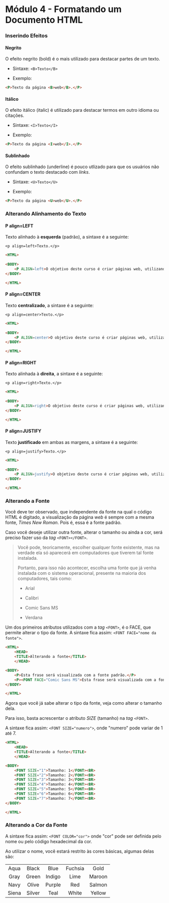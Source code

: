 # Módulo 4 - Formatando um Documento HTML

### Inserindo Efeitos

#### Negrito

O efeito negrito (bold) é o mais utilizado para destacar partes de um texto.

- Sintaxe: `<B>Texto</B>`

- Exemplo:

```html
<P>Texto da página <B>web</B>.</P>
```

#### Itálico

O efeito itálico (italic) é utilizado para destacar termos em outro idioma ou citações.

- Sintaxe: `<I>Texto</I>`

- Exemplo:

```html
<P>Texto da página <I>web</I>.</P>
```

#### Sublinhado

O efeito sublinhado (underline) é pouco utlizado para que os usuários não confundam o texto destacado com *links*.

- Sintaxe: `<U>Texto</U>`

- Exemplo:

```html
<P>Texto da página <U>web</U>.</P>
```

### Alterando Alinhamento do Texto

#### P align=LEFT

Texto alinhado à **esquerda** (padrão), a sintaxe é a seguinte:

`<p align=left>Texto.</p>`

```html
<HTML>
	
<BODY>
	<P ALIGN=left>O objetivo deste curso é criar páginas web, utilizando a linguagem de marcação HTML.</P>
</BODY>

</HTML>
```

#### P align=CENTER

Texto **centralizado**, a sintaxe é a seguinte:

`<p align=center>Texto.</p>`

```html
<HTML>
	
<BODY>
	<P ALIGN=center>O objetivo deste curso é criar páginas web, utilizando a linguagem de marcação HTML.</P>
</BODY>

</HTML>
```

#### P align=RIGHT

Texto alinhada à **direita**, a sintaxe é a seguinte:

`<p align=right>Texto.</p>`

```html
<HTML>
	
<BODY>
	<P ALIGN=right>O objetivo deste curso é criar páginas web, utilizando a linguagem de marcação HTML.</P>
</BODY>

</HTML>
```

#### P align=JUSTIFY

Texto **justificado** em ambas as margens, a sintaxe é a seguinte:

`<p align=justify>Texto.</p>`

```html
<HTML>
	
<BODY>
	<P ALIGN=justify>O objetivo deste curso é criar páginas web, utilizando a linguagem de marcação HTML.</P>
</BODY>

</HTML>
```

### Alterando a Fonte

Você deve ter observado, que independente da fonte na qual o código HTML é digitado, a visualização da página *web* é sempre com a mesma fonte, *Times New Roman*. Pois é, essa é a fonte padrão.

Caso você deseje utilizar outra fonte, alterar o tamanho ou ainda a cor, será preciso fazer uso da *tag* `<FONT></FONT>`.

> Você pode, teoricamente, escolher qualquer fonte existente, mas na verdade ela só aparecerá em computadores que tiverem tal fonte instalada.
> 
> Portanto, para isso não acontecer, escolha uma fonte que já venha instalada com o sistema operacional, presente na maioria dos computadores, tais como:
>
> - Arial
>
> - Calibri
>
> - Comic Sans MS
>
> - Verdana

Um dos primeiros atributos utilizados com a *tag* `<FONT>`, é o FACE, que permite alterar o tipo da fonte. A sintaxe fica assim: `<FONT FACE="nome da fonte">`.

```html
<HTML>
	<HEAD>
	<TITLE>Alterando a fonte</TITLE>		
	</HEAD>

<BODY>
	<P>Esta frase será visualizada com a fonte padrão.</P>
	<P><FONT FACE="Comic Sans MS">Esta frase será visualizada com a fonte Comic Sans MS.</FONT></P>
</BODY>

</HTML>
```

Agora que você já sabe alterar o tipo da fonte, veja como alterar o tamanho dela.

Para isso, basta acrescentar o atributo *SIZE* (tamanho) na *tag* `<FONT>`.

A sintaxe fica assim: `<FONT SIZE="numero">`, onde "numero" pode variar de 1 até 7.

```html
<HTML>
	<HEAD>
	<TITLE>Alterando a fonte</TITLE>
	</HEAD>

<BODY>
	<FONT SIZE="1">Tamanho: 1</FONT><BR>
	<FONT SIZE="2">Tamanho: 2</FONT><BR>
	<FONT SIZE="3">Tamanho: 3</FONT><BR>
	<FONT SIZE="4">Tamanho: 4</FONT><BR>
	<FONT SIZE="5">Tamanho: 5</FONT><BR>
	<FONT SIZE="6">Tamanho: 6</FONT><BR>
	<FONT SIZE="7">Tamanho: 7</FONT><BR>
</BODY>

</HTML>
```

### Alterando a Cor da Fonte

A sintaxe fica assim: `<FONT COLOR="cor">` onde "cor" pode ser definida pelo nome ou pelo código hexadecimal da cor.

Ao utilizar o nome, você estará restrito às cores básicas, algumas delas são:

|     |      |      |       |      |
|:---:|:----:|:----:|:-----:|:----:|
|Aqua |Black |Blue  |Fuchsia|Gold  |
|Gray |Green |Indigo|Lime   |Maroon|
|Navy |Olive |Purple|Red    |Salmon|
|Siena|Silver|Teal  |White  |Yellow|